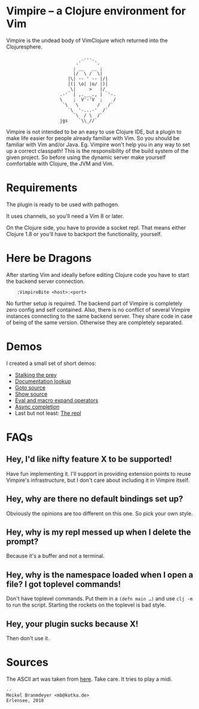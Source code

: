 # Vimpire – a Clojure environment for Vim

Vimpire is the undead body of VimClojure which returned into the
Clojuresphere.

```
                            _..._
                          .'     '.
                         ; __   __ ;
                         |/  \ /  \|
                       |\| -- ' -- |/|
                       |(| \o| |o/ |)|
                       _\|     >   |/_
                    .-'  | ,.___., |  '-.
                    \    ;  V'-'V  ;    /
                     `\   \       /   /`
                       `\  '-...-'  /`
                         `\  / \  /`
                    jgs    `\\_//`
```

Vimpire is not intended to be an easy to use Clojure IDE, but a plugin
to make life easier for people already familiar with Vim. So you should
be familiar with Vim and/or Java. Eg. Vimpire won't help you in any way
to set up a correct classpath! This is the responsibility of the build
system of the given project. So before using the dynamic server make
yourself comfortable with Clojure, the JVM and Vim.

# Requirements

The plugin is ready to be used with pathogen.

It uses channels, so you'll need a Vim 8 or later.

On the Clojure side, you have to provide a socket repl. That means
either Clojure 1.8 or you'll have to backport the functionality, yourself.

# Here be Dragons

After starting Vim and ideally before editing Clojure code you have to
start the backend server connection.

        :VimpireBite <host>:<port>

No further setup is required. The backend part of Vimpire is completely
zero config and self contained. Also, there is no conflict of several
Vimpire instances connecting to the same backend server. They share code
in case of being of the same version. Otherwise they are completely
separated.

# Demos

I created a small set of short demos:

* [Stalking the prey](https://kotka.de/vimpire/vimpire_connect.webm)
* [Documentation lookup](https://kotka.de/vimpire/vimpire_doclookup.webm)
* [Goto source](https://kotka.de/vimpire/vimpire_goto_source.webm)
* [Show source](https://kotka.de/vimpire/vimpire_show_source.webm)
* [Eval and macro expand operators](https://kotka.de/vimpire/vimpire_operators.webm)
* [Async completion](https://kotka.de/vimpire/vimpire_completion.webm)
* Last but not least: [The repl](https://kotka.de/vimpire/vimpire_repl.webm)

# FAQs

## Hey, I'd like nifty feature X to be supported!

Have fun implementing it. I'll support in providing extension points to
reuse Vimpire's infrastructure, but I don't care about including it in
Vimpire itself.

## Hey, why are there no default bindings set up?

Obviously the opinions are too different on this one. So pick your own
style.

## Hey, why is my repl messed up when I delete the prompt?

Because it's a buffer and not a terminal.

## Hey, why is the namespace loaded when I open a file? I got toplevel commands!

Don't have toplevel commands. Put them in a `(defn main …)` and use
`clj -m` to run the script. Starting the rockets on the toplevel is bad style.

## Hey, your plugin sucks because X!

Then don't use it.

# Sources

The ASCII art was taken from [here](http://www.chris.com/ascii/joan/www.geocities.com/SoHo/7373/haloween.html).
Take care. It tries to play a midi.

```
-- 
Meikel Branmdeyer <mb@kotka.de>
Erlensee, 2018
```
